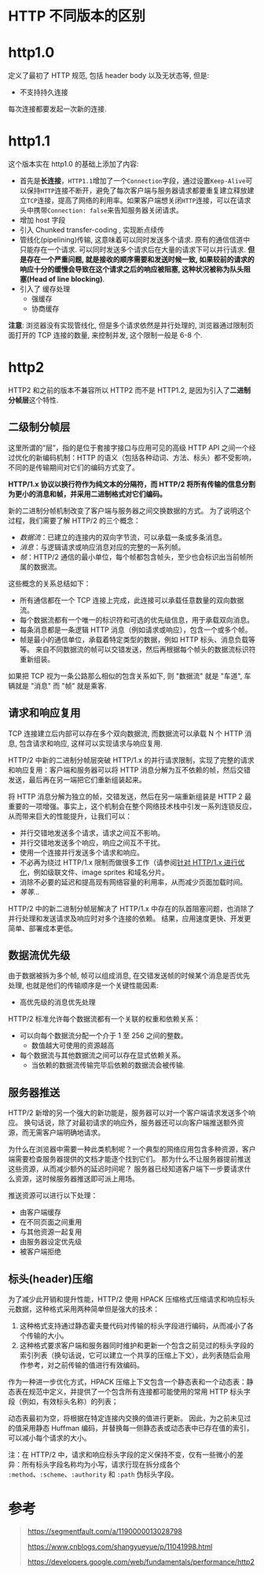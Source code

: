 # HTTP 不同版本的区别

# http1.0

定义了最初了 HTTP 规范, 包括 header body 以及无状态等, 但是:

- 不支持持久连接

每次连接都要发起一次新的连接.

# http1.1

这个版本实在 http1.0 的基础上添加了内容:

- 首先是**长连接**，`HTTP1.1`增加了一个`Connection`字段，通过设置`Keep-Alive`可以保持`HTTP`连接不断开，避免了每次客户端与服务器请求都要重复建立释放建立`TCP`连接，提高了网络的利用率。如果客户端想关闭`HTTP`连接，可以在请求头中携带`Connection: false`来告知服务器关闭请求。
- 增加 host 字段
- 引入 Chunked transfer-coding , 实现断点续传
- 管线化(pipelining)传输, 这意味着可以同时发送多个请求. 原有的通信信道中只能存在一个请求. 可以同时发送多个请求后在大量的请求下可以并行请求. **但是存在一个严重问题, 就是接收的顺序需要和发送时候一致, 如果较前的请求的响应十分的缓慢会导致在这个请求之后的响应被阻塞, 这种状况被称为队头阻塞(Head of line blocking)**.
- 引入了 缓存处理
  - 强缓存
  - 协商缓存

**注意**: 浏览器没有实现管线化, 但是多个请求依然是并行处理的, 浏览器通过限制页面打开的 TCP 连接的数量, 来控制并发, 这个限制一般是 6-8 个.

# http2

HTTP2 和之前的版本不兼容所以 HTTP2 而不是 HTTP1.2, 是因为引入了**二进制分帧层**这个特性.

## 二级制分帧层

这里所谓的“层”，指的是位于套接字接口与应用可见的高级 HTTP API 之间一个经过优化的新编码机制：HTTP 的语义（包括各种动词、方法、标头）都不受影响，不同的是传输期间对它们的编码方式变了。

**HTTP/1.x 协议以换行符作为纯文本的分隔符，而 HTTP/2 将所有传输的信息分割为更小的消息和帧，并采用二进制格式对它们编码。**

新的二进制分帧机制改变了客户端与服务器之间交换数据的方式。 为了说明这个过程，我们需要了解 HTTP/2 的三个概念：

- *数据流*：已建立的连接内的双向字节流，可以承载一条或多条消息。
- *消息*：与逻辑请求或响应消息对应的完整的一系列帧。
- *帧*：HTTP/2 通信的最小单位，每个帧都包含帧头，至少也会标识出当前帧所属的数据流。

这些概念的关系总结如下：

- 所有通信都在一个 TCP 连接上完成，此连接可以承载任意数量的双向数据流。
- 每个数据流都有一个唯一的标识符和可选的优先级信息，用于承载双向消息。
- 每条消息都是一条逻辑 HTTP 消息（例如请求或响应），包含一个或多个帧。
- 帧是最小的通信单位，承载着特定类型的数据，例如 HTTP 标头、消息负载等等。 来自不同数据流的帧可以交错发送，然后再根据每个帧头的数据流标识符重新组装。

如果把 TCP 视为一条公路那么相似的包含关系如下, 则 "数据流" 就是 "车道", 车辆就是 "消息" 而 "帧" 就是乘客.

## 请求和响应复用

TCP 连接建立后内部可以存在多个双向数据流, 而数据流可以承载 N 个 HTTP 消息, 包含请求和响应, 这样可以实现请求与响应复用.

HTTP/2 中新的二进制分帧层突破 HTTP/1.x 的并行请求限制，实现了完整的请求和响应复用：客户端和服务器可以将 HTTP 消息分解为互不依赖的帧，然后交错发送，最后再在另一端把它们重新组装起来。

将 HTTP 消息分解为独立的帧，交错发送，然后在另一端重新组装是 HTTP 2 最重要的一项增强。事实上，这个机制会在整个网络技术栈中引发一系列连锁反应，从而带来巨大的性能提升，让我们可以：

- 并行交错地发送多个请求，请求之间互不影响。
- 并行交错地发送多个响应，响应之间互不干扰。
- 使用一个连接并行发送多个请求和响应。
- 不必再为绕过 HTTP/1.x 限制而做很多工作（请参阅[针对 HTTP/1.x 进行优化](https://hpbn.co/optimizing-application-delivery/#optimizing-for-http1x)，例如级联文件、image sprites 和域名分片。
- 消除不必要的延迟和提高现有网络容量的利用率，从而减少页面加载时间。
- *等等…*

HTTP/2 中的新二进制分帧层解决了 HTTP/1.x 中存在的队首阻塞问题，也消除了并行处理和发送请求及响应时对多个连接的依赖。 结果，应用速度更快、开发更简单、部署成本更低。

## 数据流优先级

由于数据被拆为多个帧, 帧可以组成消息, 在交错发送帧的时候某个消息是否优先处理, 也就是他们的传输顺序是一个关键性能因素:

- 高优先级的消息优先处理

HTTP/2 标准允许每个数据流都有一个关联的权重和依赖关系：

- 可以向每个数据流分配一个介于 1 至 256 之间的整数。
  - 数值越大可使用的资源越高
- 每个数据流与其他数据流之间可以存在显式依赖关系。
  - 当依赖的数据流传输完毕后依赖的数据流会被传输.

## 服务器推送

HTTP/2 新增的另一个强大的新功能是，服务器可以对一个客户端请求发送多个响应。 换句话说，除了对最初请求的响应外，服务器还可以向客户端推送额外资源，而无需客户端明确地请求。

为什么在浏览器中需要一种此类机制呢？一个典型的网络应用包含多种资源，客户端需要检查服务器提供的文档才能逐个找到它们。 那为什么不让服务器提前推送这些资源，从而减少额外的延迟时间呢？ 服务器已经知道客户端下一步要请求什么资源，这时候服务器推送即可派上用场。

 推送资源可以进行以下处理：

- 由客户端缓存
- 在不同页面之间重用
- 与其他资源一起复用
- 由服务器设定优先级
- 被客户端拒绝

## 标头(header)压缩

为了减少此开销和提升性能，HTTP/2 使用 HPACK 压缩格式压缩请求和响应标头元数据，这种格式采用两种简单但是强大的技术：

1. 这种格式支持通过静态霍夫曼代码对传输的标头字段进行编码，从而减小了各个传输的大小。
2. 这种格式要求客户端和服务器同时维护和更新一个包含之前见过的标头字段的索引列表（换句话说，它可以建立一个共享的压缩上下文），此列表随后会用作参考，对之前传输的值进行有效编码。

作为一种进一步优化方式，HPACK 压缩上下文包含一个静态表和一个动态表：静态表在规范中定义，并提供了一个包含所有连接都可能使用的常用 HTTP 标头字段（例如，有效标头名称）的列表；

动态表最初为空，将根据在特定连接内交换的值进行更新。 因此，为之前未见过的值采用静态 Huffman 编码，并替换每一侧静态表或动态表中已存在值的索引，可以减小每个请求的大小。

注：在 HTTP/2 中，请求和响应标头字段的定义保持不变，仅有一些微小的差异：所有标头字段名称均为小写，请求行现在拆分成各个 `:method`、`:scheme`、`:authority` 和 `:path` 伪标头字段。

# 参考

> https://segmentfault.com/a/1190000013028798
>
> https://www.cnblogs.com/shangyueyue/p/11041998.html
>
> https://developers.google.com/web/fundamentals/performance/http2